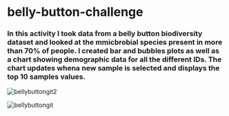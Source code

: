 # belly-button-challenge

### In this activity I took data from a belly button biodiversity dataset and looked at the mmicbrobial species present in more than 70% of people. I created bar and bubbles plots as well as a chart showing demographic data for all the different IDs. The chart updates whena new sample is selected and displays the top 10 samples values.

![bellybuttongit2](https://github.com/campbellthomas1/belly-button-challenge/assets/145702710/9b22aa2d-f710-4961-baa0-3b9f940be720)

![bellybuttongit](https://github.com/campbellthomas1/belly-button-challenge/assets/145702710/ebca837e-f5c2-4bd0-be32-0007287aa7ec)
